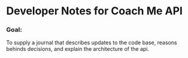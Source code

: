 # Developer Notes for Coach Me API

### Goal:
To supply a journal that describes updates to the code base, reasons behinds decisions, and explain the architecture of the api.